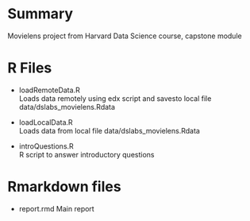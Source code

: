 # Summary
Movielens project from Harvard Data Science course, capstone module

# R Files
* loadRemoteData.R        
 Loads data remotely using edx script and savesto local file data/dslabs_movielens.Rdata
                                
* loadLocalData.R         
Loads data from local file data/dslabs_movielens.Rdata

* introQuestions.R        
R script to answer introductory questions

# Rmarkdown files
* report.rmd
Main report